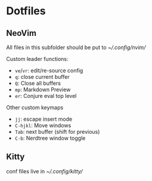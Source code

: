 # Dotfiles

## NeoVim

All files in this subfolder should be put to _~/.config/nvim/_

Custom leader functions:

* `ve`/`vr`: edit/re-source config
* `q`: close current buffer
* `Q`: Close all buffers
* `mp`: Markdown Preview
* `er`: Conjure eval top level

Other custom keymaps

* `jj`: escape insert mode
* `C-hjkl`: Move windows
* `Tab`: next buffer (shift for previous)
* `C-b`: Nerdtree window toggle

## Kitty

conf files live in _~/.config/kitty/_

